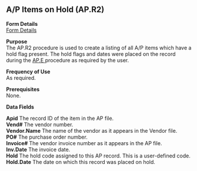 ##  A/P Items on Hold (AP.R2)

<PageHeader />

**Form Details**  
[ Form Details ](AP-R2-1/README.md)   

**Purpose**  
The AP.R2 procedure is used to create a listing of all A/P items which have a hold flag present. The hold flags and dates were placed on the record during the [ AP.E ](../../../../rover/AP-OVERVIEW/AP-ENTRY/AP-E) procedure as required by the user. 

**Frequency of Use**  
As required.

**Prerequisites**  
None.

**Data Fields**

**Apid** The record ID of the item in the AP file.  
**Vend#** The vendor number.  
**Vendor.Name** The name of the vendor as it appears in the Vendor file.  
**PO#** The purchase order number.  
**Invoice#** The vendor invoice number as it appears in the AP file.  
**Inv.Date** The invoice date.  
**Hold** The hold code assigned to this AP record. This is a user-defined
code.  
**Hold.Date** The date on which this record was placed on hold.  
  
<badge text= "Version 8.10.57" vertical="middle" />

<PageFooter />